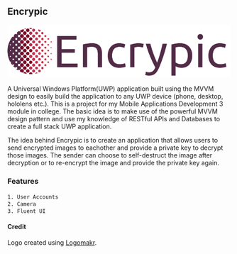 ## Encrypic
![alt text](https://github.com/ImErvin/Encrypic/blob/master/Encrypic2017/Assets/eplogo.png?raw=true "Encrypic Logo")

A Universal Windows Platform(UWP) application built using the MVVM design to easily build the application to any UWP device (phone, desktop, hololens etc.). This is a project for my Mobile Applications Development 3 module in college. The basic idea is to make use of the powerful MVVM design pattern and use my knowledge of RESTful APIs and Databases to create a full stack UWP application.

The idea behind Encrypic is to create an application that allows users to send encrypted images to eachother and provide a private key to decrypt those images. The sender can choose to self-destruct the image after decryption or to re-encrypt the image and provide the private key again.

### Features
    1. User Accounts
    2. Camera
    3. Fluent UI

#### Credit
Logo created using [Logomakr](https://logomakr.com/).
